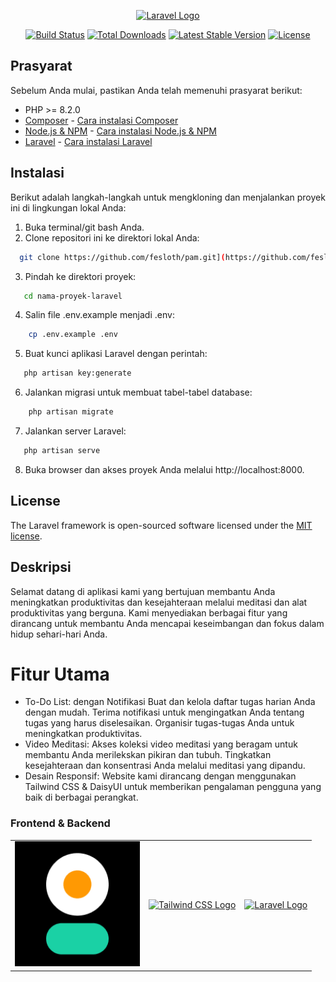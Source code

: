 <p align="center"><a href="https://laravel.com" target="_blank"><img src="https://raw.githubusercontent.com/laravel/art/master/logo-lockup/5%20SVG/2%20CMYK/1%20Full%20Color/laravel-logolockup-cmyk-red.svg" width="400" alt="Laravel Logo"></a></p>

<p align="center">
<a href="https://github.com/laravel/framework/actions"><img src="https://github.com/laravel/framework/workflows/tests/badge.svg" alt="Build Status"></a>
<a href="https://packagist.org/packages/laravel/framework"><img src="https://img.shields.io/packagist/dt/laravel/framework" alt="Total Downloads"></a>
<a href="https://packagist.org/packages/laravel/framework"><img src="https://img.shields.io/packagist/v/laravel/framework" alt="Latest Stable Version"></a>
<a href="https://packagist.org/packages/laravel/framework"><img src="https://img.shields.io/packagist/l/laravel/framework" alt="License"></a>
</p>

## Prasyarat

Sebelum Anda mulai, pastikan Anda telah memenuhi prasyarat berikut:

- PHP >= 8.2.0
- [Composer](https://getcomposer.org) - [Cara instalasi Composer](https://getcomposer.org/doc/00-intro.md#installation-linux-unix-macos)
- [Node.js & NPM](https://nodejs.org) - [Cara instalasi Node.js & NPM](https://nodejs.org/en/download/)
- [Laravel](https://laravel.com) - [Cara instalasi Laravel](https://laravel.com/docs/8.x/installation)

## Instalasi

Berikut adalah langkah-langkah untuk mengkloning dan menjalankan proyek ini di lingkungan lokal Anda:

1. Buka terminal/git bash Anda.
2. Clone repositori ini ke direktori lokal Anda:
 ```bash
   git clone https://github.com/fesloth/pam.git](https://github.com/fesloth/MeditAja.git
```
3. Pindah ke direktori proyek:
```bash
   cd nama-proyek-laravel
```
4. Salin file .env.example menjadi .env:
```bash
    cp .env.example .env
```
5. Buat kunci aplikasi Laravel dengan perintah:
```bash
   php artisan key:generate
```
6. Jalankan migrasi untuk membuat tabel-tabel database:
```bash
    php artisan migrate
```
7. Jalankan server Laravel:
```bash
   php artisan serve
```
8. Buka browser dan akses proyek Anda melalui http://localhost:8000.
## License

The Laravel framework is open-sourced software licensed under the [MIT license](https://opensource.org/licenses/MIT).

## Deskripsi

Selamat datang di aplikasi kami yang bertujuan membantu Anda meningkatkan produktivitas dan kesejahteraan melalui meditasi dan alat produktivitas yang berguna. Kami menyediakan berbagai fitur yang dirancang untuk membantu Anda mencapai keseimbangan dan fokus dalam hidup sehari-hari Anda.

# Fitur Utama
- To-Do List:
dengan Notifikasi
Buat dan kelola daftar tugas harian Anda dengan mudah.
Terima notifikasi untuk mengingatkan Anda tentang tugas yang harus diselesaikan.
Organisir tugas-tugas Anda untuk meningkatkan produktivitas.
- Video Meditasi:
Akses koleksi video meditasi yang beragam untuk membantu Anda merilekskan pikiran dan tubuh.
Tingkatkan kesejahteraan dan konsentrasi Anda melalui meditasi yang dipandu.
- Desain Responsif:
Website kami dirancang dengan menggunakan Tailwind CSS & DaisyUI untuk memberikan pengalaman pengguna yang baik di berbagai perangkat.

### Frontend & Backend
<table>
  <tr>
    <td align="center">
      <a href="https://daisyui.com/">
        <img src="daisyUI-logo.png" alt="DaisyUI Logo" width="200">
      </a>
    </td>
    <td align="center">
      <a href="https://tailwindcss.com/docs">
        <img src="https://avatars.githubusercontent.com/u/30317862?s=200&v=4" alt="Tailwind CSS Logo" width="200">
      </a>
    </td>
    <td align="center">
      <a href="https://laravel.com/docs">
        <img src="https://raw.githubusercontent.com/laravel/art/master/logo-lockup/5%20SVG/2%20CMYK/1%20Full%20Color/laravel-logolockup-cmyk-red.svg" alt="Laravel Logo" width="200">
      </a>
    </td>
  </tr>
</table>


